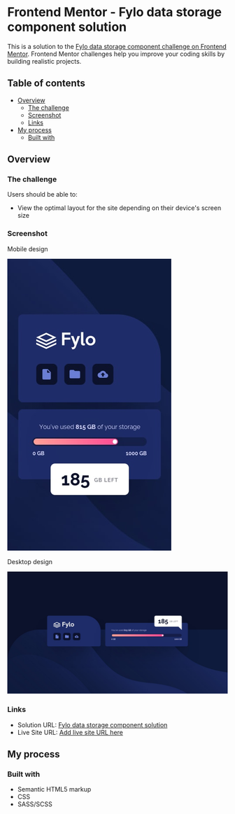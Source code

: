 # Frontend Mentor - Fylo data storage component solution

This is a solution to the [Fylo data storage component challenge on Frontend Mentor](https://www.frontendmentor.io/challenges/fylo-data-storage-component-1dZPRbV5n). Frontend Mentor challenges help you improve your coding skills by building realistic projects. 

## Table of contents

- [Overview](#overview)
  - [The challenge](#the-challenge)
  - [Screenshot](#screenshot)
  - [Links](#links)
- [My process](#my-process)
  - [Built with](#built-with)

## Overview

### The challenge

Users should be able to:

- View the optimal layout for the site depending on their device's screen size

### Screenshot

Mobile design

![](design/mobile-design.jpg)

Desktop design

![](design/desktop-design.jpg)


### Links

- Solution URL: [Fylo data storage component solution](https://www.frontendmentor.io/solutions/fylo-data-storage-component-solution-AdLdP4NX5X)
- Live Site URL: [Add live site URL here](https://jpbyte.github.io/fylo-data-storage-component-master/)

## My process

### Built with

- Semantic HTML5 markup
- CSS
- SASS/SCSS



